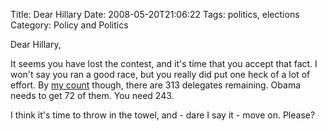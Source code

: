 Title: Dear Hillary
Date: 2008-05-20T21:06:22
Tags: politics, elections
Category: Policy and Politics


Dear Hillary, 

It seems you have lost the contest, and it's time that you accept that fact. I won't say you ran a good race, but you really did put one heck of a lot of effort. By <a href="http://www.msnbc.msn.com/id/21660914">my count</a> though, there are 313 delegates remaining. Obama needs to get 72 of them. You need 243. 

I think it's time to throw in the towel, and - dare I say it - move on. Please?
